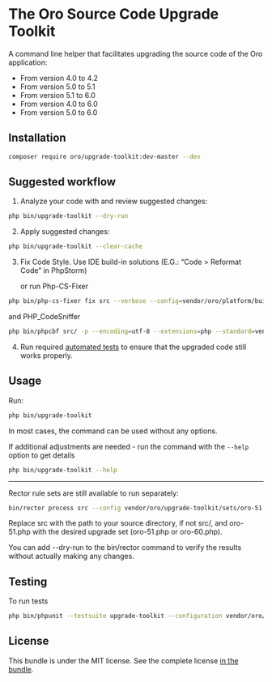 # The Oro Source Code Upgrade Toolkit

A command line helper that facilitates upgrading the source code of the Oro application:
 * From version 4.0 to 4.2
 * From version 5.0 to 5.1
 * From version 5.1 to 6.0
 * From version 4.0 to 6.0
 * From version 5.0 to 6.0

Installation
------------

```bash
composer require oro/upgrade-toolkit:dev-master --dev
```

Suggested workflow
------------------

1. Analyze your code with and review suggested changes:

```bash
php bin/upgrade-toolkit --dry-run
```

2. Apply suggested changes:

```bash
php bin/upgrade-toolkit --clear-cache
```

3. Fix Code Style. Use IDE build-in solutions (E.G.: “Code > Reformat Code” in PhpStorm)

    or run Php-CS-Fixer
   
```bash
php bin/php-cs-fixer fix src --verbose --config=vendor/oro/platform/build/.php-cs-fixer.php
```

and PHP_CodeSniffer

```bash
php bin/phpcbf src/ -p --encoding=utf-8 --extensions=php --standard=vendor/oro/platform/build/Oro/phpcs.xml
```

4. Run required [automated  tests](https://doc.oroinc.com/backend/automated-tests/) to ensure that the upgraded code still works properly.


Usage
-----

Run:
```bash
php bin/upgrade-toolkit
```
In most cases, the command can be used without any options.

If additional adjustments are needed - run the command with the `--help` option to get details

```bash
php bin/upgrade-toolkit --help
```
-------
Rector rule sets are still available to run separately:
```bash
bin/rector process src --config vendor/oro/upgrade-toolkit/sets/oro-51.php
```

Replace src with the path to your source directory, if not src/, and oro-51.php with the desired upgrade set (oro-51.php or oro-60.php).

You can add --dry-run to the bin/rector command to verify the results without actually making any changes.

Testing
-------

To run tests

```bash
php bin/phpunit --testsuite upgrade-toolkit --configuration vendor/oro/upgrade-toolkit/phpunit.xml.dist
```

License
-------

This bundle is under the MIT license. See the complete license [in the bundle](LICENSE).
